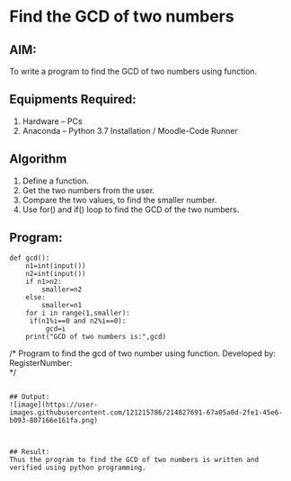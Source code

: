 # Find the GCD of two numbers

## AIM:
To write a program to find the GCD of two numbers using function.

## Equipments Required:
1. Hardware – PCs
2. Anaconda – Python 3.7 Installation / Moodle-Code Runner

## Algorithm
1. Define a function.
2. Get the two numbers from the user.
3. Compare the two values, to find the smaller number.
4. Use for() and if() loop to find the GCD of the two numbers.

## Program:
```
def gcd():
    n1=int(input())
    n2=int(input())
    if n1>n2:
        smaller=n2
    else:
        smaller=n1
    for i in range(1,smaller):
     if(n1%i==0 and n2%i==0):
         gcd=i
    print("GCD of two numbers is:",gcd)
```
/*
Program to find the gcd of two number using function.
Developed by: 
RegisterNumber:  
*/
```

## Output:
![image](https://user-images.githubusercontent.com/121215786/214827691-67a05a0d-2fe1-45e6-b093-807166e161fa.png)



## Result:
Thus the program to find the GCD of two numbers is written and verified using python programming.
